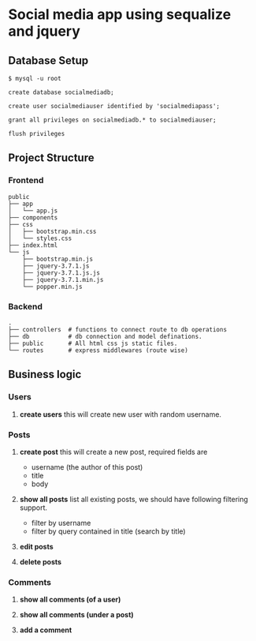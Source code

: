 # Social media app using sequalize and jquery

## Database Setup

```shell
$ mysql -u root 
```

```mysql
create database socialmediadb;

create user socialmediauser identified by 'socialmediapass';

grant all privileges on socialmediadb.* to socialmediauser;

flush privileges
```


## Project Structure

### Frontend

```shell
public
├── app
│   └── app.js
├── components
├── css
│   ├── bootstrap.min.css
│   └── styles.css
├── index.html
└── js
    ├── bootstrap.min.js
    ├── jquery-3.7.1.js
    ├── jquery-3.7.1.js.js
    ├── jquery-3.7.1.min.js
    └── popper.min.js
```
### Backend

```shell
.
├── controllers  # functions to connect route to db operations
├── db           # db connection and model definations.
├── public       # All html css js static files.
└── routes       # express middlewares (route wise)

```

## Business logic

### Users

1. **create users**
   this will create new user with random username.

### Posts

1. **create post**
   this will create a new post, required fields are
   - username (the author of this post)
   - title
   - body

2. **show all posts**
   list all existing posts, we should have following filtering support.
   
   - filter by username
   - filter by query contained in title (search by title)

3. **edit posts**

4. **delete posts**
   
### Comments

1. **show all comments (of a user)**

2. **show all comments (under a post)**

3. **add a comment**
